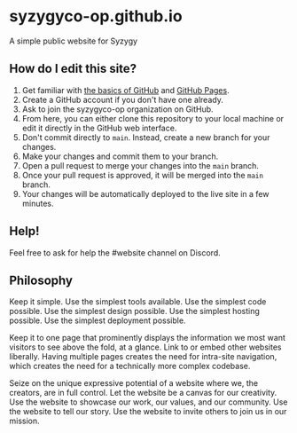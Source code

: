 # syzygyco-op.github.io

A simple public website for Syzygy

## How do I edit this site?

1. Get familiar with [the basics of GitHub](https://guides.github.com/activities/hello-world/) and [GitHub Pages](https://pages.github.com/).
1. Create a GitHub account if you don't have one already.
1. Ask to join the syzygyco-op organization on GitHub.
1. From here, you can either clone this repository to your local machine or edit it directly in the GitHub web interface.
1. Don't commit directly to `main`. Instead, create a new branch for your changes.
1. Make your changes and commit them to your branch.
1. Open a pull request to merge your changes into the `main` branch.
1. Once your pull request is approved, it will be merged into the `main` branch.
1. Your changes will be automatically deployed to the live site in a few minutes.

## Help!

Feel free to ask for help the #website channel on Discord.

## Philosophy

Keep it simple. Use the simplest tools available. Use the simplest code possible. Use the simplest design possible. Use the simplest hosting possible. Use the simplest deployment possible.

Keep it to one page that prominently displays the information we most want visitors to see above the fold, at a glance. Link to or embed other websites liberally. Having multiple pages creates the need for intra-site navigation, which creates the need for a technically more complex codebase.

Seize on the unique expressive potential of a website where we, the creators, are in full control. Let the website be a canvas for our creativity. Use the website to showcase our work, our values, and our community. Use the website to tell our story. Use the website to invite others to join us in our mission.
